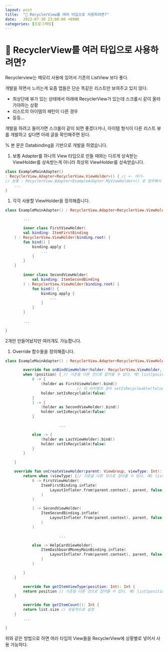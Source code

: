 ```yaml
---
layout: post
title:  "📱 RecyclerView를 여러 타입으로 사용하려면?"
date:   2022-07-30 23:00:00 +0900
categories: [프로그래밍]
---
```


# 📱 RecyclerView를 여러 타입으로 사용하려면?

Recyclerview는 메모리 사용에 있어서 기존의 ListView 보다 좋다.

개발을 하면서 느끼는게 요즘 앱들은 단순 똑같은 리스트만 보여주고 있지 않다.

- 최상단에 뷰가 있는 상태에서 아래에 RecyclerView가 있는데 스크롤시 같이 올라가야하는 상황
- 리스트의 아이템의 패턴이 다른 경우
- 등등…

개발을 하려고 들어가면 스크롤이 같이 되면 좋겠다거나, 아이템 형식이 다른 리스트 뷰를 개발하고 싶다면 아래 글을 확인해주면 된다.

% 본 문은 Databinding을 기반으로 개발을 하였습니다.

1. 보통 Adapter를 하나의 View 타입으로 만들 때와는 다르게 상속받는 ViewHolder를 상속받는게 아니라 최상위 ViewHolder를 상속받습니다.

```kotlin
class ExampleMainAdapter() 
: RecyclerView.Adapter<RecyclerView.ViewHolder>() { // <- 여기~
// 보통 : RecyclerView.Adapter<ExampleAdapter.MyViewHolder>() 로 정의해서 사용한다.
	...
}
```

1. 각각 사용할 ViewHolder을 정의해줍니다.

```kotlin
class ExampleMainAdapter() : RecyclerView.Adapter<RecyclerView.ViewHolder>() {

		...

		inner class FirstViewHolder(
        val binding: ItemFirstBinding
    ) : RecyclerView.ViewHolder(binding.root) {
        fun bind() {
            binding.apply {
                ...
            }
        }
    }
		
		inner class SecondViewHolder(
		    val binding: ItemSecondBinding
		) : RecyclerView.ViewHolder(binding.root) {
		    fun bind() {
		        binding.apply {
		            ...
		        }
		    }
		}
		
		...

}
```

2개만 만들어놨지만 여러개도 가능합니다.

1. Override 함수들을 정의해줍니다.

```kotlin
class ExampleMainAdapter() : RecyclerView.Adapter<RecyclerView.ViewHolder>() {

		override fun onBindViewHolder(holder: RecyclerView.ViewHolder, position: Int) {
        when (position) { // 기준을 다른 것으로 잡아줄 수 있다. 예) list[position].type
            0 -> {
                (holder as FirstViewHolder).bind()
								// 이 아이템의 경우 setIsRecycleable(false)를 설정해주면 리사이클이 안되고 최초 1회 만 바인드 된다
                holder.setIsRecyclable(false) 
            }
            1 -> {
                (holder as SecondViewHolder).bind()
                holder.setIsRecyclable(false)
            }

						...

            else -> {
                (holder as LastViewHolder).bind()
                holder.setIsRecyclable(false)
            }
        }

    }

    override fun onCreateViewHolder(parent: ViewGroup, viewType: Int): RecyclerView.ViewHolder {
        return when (viewType) {// 기준을 다른 것으로 잡아줄 수 있다. 예) list[position].type
            0 -> FirstViewHolder(
                ItemFirstBinding.inflate(
                    LayoutInflater.from(parent.context), parent, false
                )
            )

            1 -> SecondViewHolder(
                ItemSecondBinding.inflate(
                    LayoutInflater.from(parent.context), parent, false
                )
            )

						...

            else -> HelpCardViewHolder(
                ItemDashboardMoneyMainBinding.inflate(
                    LayoutInflater.from(parent.context), parent, false
                )
            )

        }
    }

		override fun getItemViewType(position: Int): Int {
        return position // 기준을 다른 것으로 잡아줄 수 있다. 예) list[position].type
    }

		override fun getItemCount(): Int {
        return list.size // 유동적으로 설정
    }
		...

}
```

위와 같은 방법으로 하면 여러 타입의 View들을 RecyclerView에 상황별로 넣어서 사용 가능하다.
